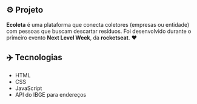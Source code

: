 ## ⚙️ Projeto
**Ecoleta** é uma plataforma que conecta coletores (empresas ou entidade) com pessoas que buscam descartar resíduos. Foi desenvolvido durante o primeiro evento **Next Level Week**, da **rocketseat**. ❤️

## ✈️ Tecnologias
- HTML
- CSS
- JavaScript
- API do IBGE para endereços
